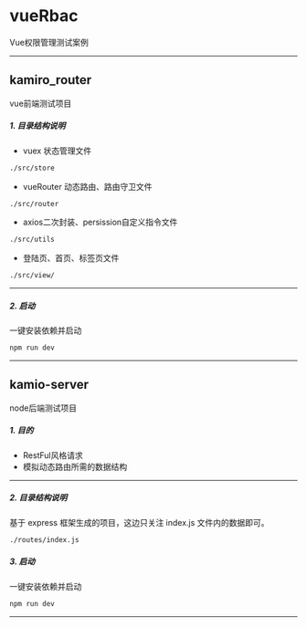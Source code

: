 # vueRbac
Vue权限管理测试案例

---

## kamiro_router
vue前端测试项目

##### 1. 目录结构说明
- vuex 状态管理文件
```bash
./src/store
```

- vueRouter 动态路由、路由守卫文件
```bash
./src/router
```

- axios二次封装、persission自定义指令文件
```bash
./src/utils
```

- 登陆页、首页、标签页文件
```bash
./src/view/
```

---

##### 2. 启动
一键安装依赖并启动
```bash
npm run dev
```

---

## kamio-server
node后端测试项目

##### 1. 目的
- RestFul风格请求
- 模拟动态路由所需的数据结构

---

##### 2. 目录结构说明
基于 express 框架生成的项目，这边只关注 index.js 文件内的数据即可。

```bash
./routes/index.js
```

##### 3. 启动
一键安装依赖并启动
```bash
npm run dev
```
---

